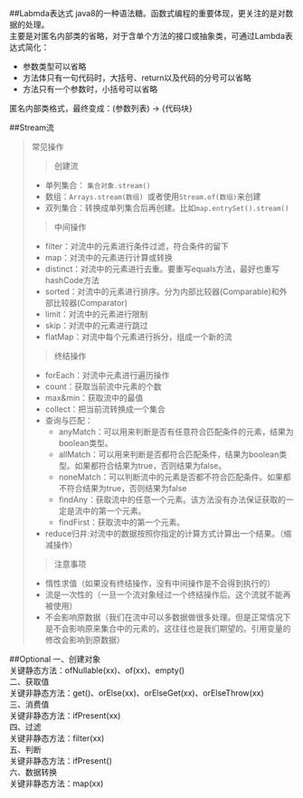 ##Labmda表达式
java8的一种语法糖。函数式编程的重要体现，更关注的是对数据的处理。<br>
主要是对匿名内部类的省略，对于含单个方法的接口或抽象类，可通过Lambda表达式简化：
* 参数类型可以省略
* 方法体只有一句代码时，大括号、return以及代码的分号可以省略
* 方法只有一个参数时，小括号可以省略

匿名内部类格式，最终变成：(参数列表) -> {代码块}

##Stream流
> 常见操作
>> 创建流
> * 单列集合： `集合对象.stream()`
> * 数组：`Arrays.stream(数组) `或者使用`Stream.of(数组)`来创建
> * 双列集合：转换成单列集合后再创建。比如`map.entrySet().stream()`
>> 中间操作
> * filter：对流中的元素进行条件过滤，符合条件的留下
> * map：对流中的元素进行计算或转换
> * distinct：对流中的元素进行去重。要重写equals方法，最好也重写hashCode方法
> * sorted：对流中的元素进行排序。分为内部比较器(Comparable)和外部比较器(Comparator)
> * limit：对流中的元素进行限制
> * skip：对流中的元素进行跳过
> * flatMap：对流中每个元素进行拆分，组成一个新的流
>> 终结操作
> * forEach：对流中元素进行遍历操作
> * count：获取当前流中元素的个数
> * max&min：获取流中的最值
> * collect：把当前流转换成一个集合
> * 查询与匹配：
>   * anyMatch：可以用来判断是否有任意符合匹配条件的元素，结果为boolean类型。
>   * allMatch：可以用来判断是否都符合匹配条件，结果为boolean类型。如果都符合结果为true，否则结果为false。
>   * noneMatch：可以判断流中的元素是否都不符合匹配条件。如果都不符合结果为true，否则结果为false
>   * findAny：获取流中的任意一个元素。该方法没有办法保证获取的一定是流中的第一个元素。
>   * findFirst：获取流中的第一个元素。
> * reduce归并:对流中的数据按照你指定的计算方式计算出一个结果。（缩减操作）
>> 注意事项
> * 惰性求值（如果没有终结操作，没有中间操作是不会得到执行的）
> * 流是一次性的（一旦一个流对象经过一个终结操作后。这个流就不能再被使用）
> * 不会影响原数据（我们在流中可以多数据做很多处理。但是正常情况下是不会影响原来集合中的元素的。这往往也是我们期望的。引用变量的修改会影响到原数据）

##Optional
一、创建对象  <br>
关键静态方法：ofNullable(xx)、of(xx)、empty()  <br>
二、获取值  <br>
关键非静态方法：get()、orElse(xx)、orElseGet(xx)、orElseThrow(xx)  <br>
三、消费值  <br>
关键非静态方法：ifPresent(xx)  <br>
四、过滤  <br>
关键非静态方法：filter(xx)  <br>
五、判断  <br>
关键非静态方法：ifPresent()  <br>
六、数据转换  <br>
关键非静态方法：map(xx)  <br>
